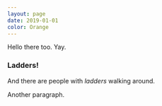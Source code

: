```yaml
---
layout: page
date: 2019-01-01
color: Orange
---
```


Hello there too. Yay.

### Ladders!

And there are people with *ladders* walking around.

Another paragraph.

